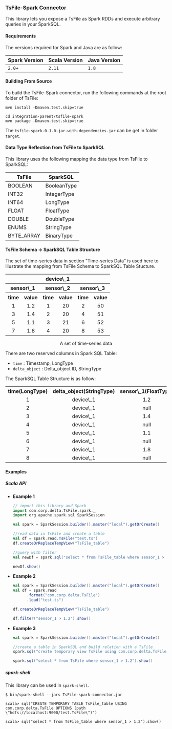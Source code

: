 ### TsFile-Spark Connector

This library lets you expose a TsFile as Spark RDDs and execute arbitrary queries in your SparkSQL.

#### Requirements

The versions required for Spark and Java are as follow:

| Spark Version | Scala Version | Java Version |
| ------------- | ------------- | ------------ |
| `2.0+`        | `2.11`        | `1.8`        |

#### Building From Source

To build the TsFile-Spark connector, run the following commands at the root folder of TsFile:
```
mvn install -Dmaven.test.skip=true

cd integration-parent/tsfile-spark
mvn package -Dmaven.test.skip=true
```
The `tsfile-spark-0.1.0-jar-with-dependencies.jar` can be get in folder `target`.

#### Data Type Reflection from TsFile to SparkSQL

This library uses the following mapping the data type from TsFile to SparkSQL:

| TsFile 		   | SparkSQL|
| --------------| -------------- |
| BOOLEAN     		   | BooleanType    |
| INT32       		   | IntegerType    |
| INT64       		   | LongType       |
| FLOAT       		   | FloatType      |
| DOUBLE      		   | DoubleType     |
| ENUMS                | StringType     |
| BYTE_ARRAY           | BinaryType     |


#### TsFile Schema -> SparkSQL Table Structure

The set of time-series data in section "Time-series Data" is used here to illustrate the mapping from TsFile Schema to SparkSQL Table Stucture.

<center>
<table style="text-align:center">
	<tr><th colspan="6">device\_1</th></tr>
	<tr><th colspan="2">sensor\_1</th><th colspan="2">sensor\_2</th><th colspan="2">sensor\_3</th></tr>
	<tr><th>time</th><th>value</td><th>time</th><th>value</td><th>time</th><th>value</td>
	<tr><td>1</td><td>1.2</td><td>1</td><td>20</td><td>2</td><td>50</td></tr>
	<tr><td>3</td><td>1.4</td><td>2</td><td>20</td><td>4</td><td>51</td></tr>
	<tr><td>5</td><td>1.1</td><td>3</td><td>21</td><td>6</td><td>52</td></tr>
	<tr><td>7</td><td>1.8</td><td>4</td><td>20</td><td>8</td><td>53</td></tr>
</table>
<span>A set of time-series data</span>
</center>

There are two reserved columns in Spark SQL Table:

- `time` : Timestamp, LongType
- `delta_object` : Delta_object ID, StringType

The SparkSQL Table Structure is as follow:

<center>
	<table style="text-align:center">
	<tr><th>time(LongType)</th><th>delta_object(StringType)</th><th>sensor\_1(FloatType)</th><th>sensor\_2(IntType)</th><th>sensor\_3(IntType)</th></tr>
	<tr><td>1</td><td>device\_1</td><td>1.2</td><td>20</td><td>null</td></tr>
	<tr><td>2</td><td>device\_1</td><td>null</td><td>20</td><td>50</td></tr>
	<tr><td>3</td><td>device\_1</td><td>1.4</td><td>21</td><td>null</td></tr>
	<tr><td>4</td><td>device\_1</td><td>null</td><td>20</td><td>51</td></tr>
	<tr><td>5</td><td>device\_1</td><td>1.1</td><td>null</td><td>null</td></tr>
	<tr><td>6</td><td>device\_1</td><td>null</td><td>null</td><td>52</td></tr>
	<tr><td>7</td><td>device\_1</td><td>1.8</td><td>null</td><td>null</td></tr>
	<tr><td>8</td><td>device\_1</td><td>null</td><td>null</td><td>53</td></tr>
	</table>

</center>

#### Examples

##### Scala API

* **Example 1**

	```scala
	// import this library and Spark
	import com.corp.delta.TsFile.spark._
	import org.apache.spark.sql.SparkSession

	val spark = SparkSession.builder().master("local").getOrCreate()

	//read data in TsFile and create a table
	val df = spark.read.TsFile("test.ts")
	df.createOrReplaceTempView("TsFile_table")

	//query with filter
	val newDf = spark.sql("select * from TsFile_table where sensor_1 > 1.2").cache()

	newDf.show()

	```

* **Example 2**

	```scala
	val spark = SparkSession.builder().master("local").getOrCreate()
	val df = spark.read
	      .format("com.corp.delta.TsFile")
	      .load("test.ts")

	df.createOrReplaceTempView("TsFile_table")

	df.filter("sensor_1 > 1.2").show()

	```

* **Example 3**

	```scala
	val spark = SparkSession.builder().master("local").getOrCreate()

	//create a table in SparkSQL and build relation with a TsFile
	spark.sql("create temporary view TsFile using com.corp.delta.TsFile options(path = \"test.ts\")")

	spark.sql("select * from TsFile where sensor_1 > 1.2").show()

	```

##### spark-shell

This library can be used in `spark-shell`.

```
$ bin/spark-shell --jars TsFile-spark-connector.jar

scala> sql("CREATE TEMPORARY TABLE TsFile_table USING com.corp.delta.TsFile OPTIONS (path \"hdfs://localhost:9000/test.TsFile\")")

scala> sql("select * from TsFile_table where sensor_1 > 1.2").show()
```